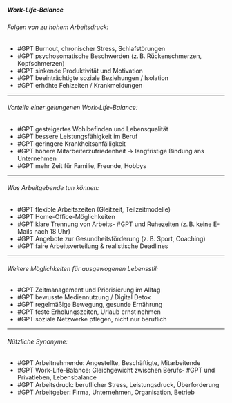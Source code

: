 ##### Work-Life-Balance

###### Folgen von zu hohem Arbeitsdruck:
- #GPT Burnout, chronischer Stress, Schlafstörungen  
- #GPT psychosomatische Beschwerden (z. B. Rückenschmerzen, Kopfschmerzen)  
- #GPT sinkende Produktivität und Motivation  
- #GPT beeinträchtigte soziale Beziehungen / Isolation  
- #GPT erhöhte Fehlzeiten / Krankmeldungen  

---

###### Vorteile einer gelungenen Work-Life-Balance:
- #GPT gesteigertes Wohlbefinden und Lebensqualität  
- #GPT bessere Leistungsfähigkeit im Beruf  
- #GPT geringere Krankheitsanfälligkeit  
- #GPT höhere Mitarbeiterzufriedenheit → langfristige Bindung ans Unternehmen  
- #GPT mehr Zeit für Familie, Freunde, Hobbys  

---

###### Was Arbeitgebende tun können:
- #GPT flexible Arbeitszeiten (Gleitzeit, Teilzeitmodelle)  
- #GPT Home-Office-Möglichkeiten  
- #GPT klare Trennung von Arbeits- #GPT und Ruhezeiten (z. B. keine E-Mails nach 18 Uhr)  
- #GPT Angebote zur Gesundheitsförderung (z. B. Sport, Coaching)  
- #GPT faire Arbeitsverteilung & realistische Deadlines  

---

###### Weitere Möglichkeiten für ausgewogenen Lebensstil:
- #GPT Zeitmanagement und Priorisierung im Alltag  
- #GPT bewusste Mediennutzung / Digital Detox  
- #GPT regelmäßige Bewegung, gesunde Ernährung  
- #GPT feste Erholungszeiten, Urlaub ernst nehmen  
- #GPT soziale Netzwerke pflegen, nicht nur beruflich  

---

###### Nützliche Synonyme:
- #GPT Arbeitnehmende: Angestellte, Beschäftigte, Mitarbeitende  
- #GPT Work-Life-Balance: Gleichgewicht zwischen Berufs- #GPT und Privatleben, Lebensbalance  
- #GPT Arbeitsdruck: beruflicher Stress, Leistungsdruck, Überforderung  
- #GPT Arbeitgeber: Firma, Unternehmen, Organisation, Betrieb  
